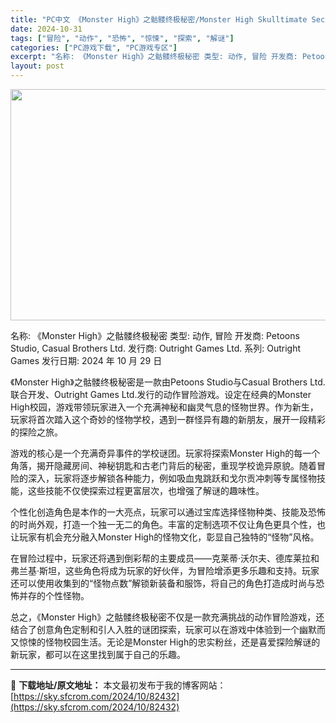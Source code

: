 ```yaml
---
title: "PC中文 《Monster High》之骷髅终极秘密/Monster High Skulltimate Secrets 2.32G"
date: 2024-10-31
tags: ["冒险", "动作", "恐怖", "惊悚", "探索", "解谜"]
categories: ["PC游戏下载", "PC游戏专区"]
excerpt: "名称: 《Monster High》之骷髅终极秘密 类型: 动作, 冒险 开发商: Petoons Studio, Casual Brothers Ltd. 发行商: Outright Games Ltd. 系列: Outright Games 发行日期: 2024 年 10 月 29 日 《Mon&hellip;"
layout: post
---
```


<img class="aligncenter size-full wp-image-82433" src="https://sky.sfcrom.com/wp-content/uploads/2024/10/2024103103435161.webp" alt="" width="660" height="370" />

名称: 《Monster High》之骷髅终极秘密
类型: 动作, 冒险
开发商: Petoons Studio, Casual Brothers Ltd.
发行商: Outright Games Ltd.
系列: Outright Games
发行日期: 2024 年 10 月 29 日

《Monster High》之骷髅终极秘密是一款由Petoons Studio与Casual Brothers Ltd.联合开发、Outright Games Ltd.发行的动作冒险游戏。设定在经典的Monster High校园，游戏带领玩家进入一个充满神秘和幽灵气息的怪物世界。作为新生，玩家将首次踏入这个奇妙的怪物学校，遇到一群怪异有趣的新朋友，展开一段精彩的探险之旅。

游戏的核心是一个充满奇异事件的学校谜团。玩家将探索Monster High的每一个角落，揭开隐藏房间、神秘钥匙和古老门背后的秘密，重现学校诡异原貌。随着冒险的深入，玩家将逐步解锁各种能力，例如吸血鬼跳跃和戈尔贡冲刺等专属怪物技能，这些技能不仅使探索过程更富层次，也增强了解谜的趣味性。

个性化创造角色是本作的一大亮点，玩家可以通过宝库选择怪物种类、技能及恐怖的时尚外观，打造一个独一无二的角色。丰富的定制选项不仅让角色更具个性，也让玩家有机会充分融入Monster High的怪物文化，彰显自己独特的“怪物”风格。

在冒险过程中，玩家还将遇到倒彩帮的主要成员——克莱蒂·沃尔夫、德库莱拉和弗兰基·斯坦，这些角色将成为玩家的好伙伴，为冒险增添更多乐趣和支持。玩家还可以使用收集到的“怪物点数”解锁新装备和服饰，将自己的角色打造成时尚与恐怖并存的个性怪物。

总之，《Monster High》之骷髅终极秘密不仅是一款充满挑战的动作冒险游戏，还结合了创意角色定制和引人入胜的谜团探索，玩家可以在游戏中体验到一个幽默而又惊悚的怪物校园生活。无论是Monster High的忠实粉丝，还是喜爱探险解谜的新玩家，都可以在这里找到属于自己的乐趣。

---
📖 **下载地址/原文地址：** 本文最初发布于我的博客网站：[https://sky.sfcrom.com/2024/10/82432](https://sky.sfcrom.com/2024/10/82432)
